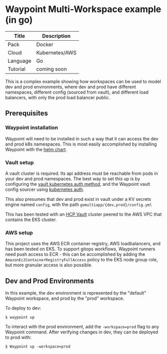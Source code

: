 # Waypoint Multi-Workspace example (in go)

| Title    | Description                                                                          |
| -------- | ------------------------------------------------------------------------------------ |
| Pack     | Docker                                                                               |
| Cloud    | Kubernetes/AWS                                                                       |
| Language | Go                                                                                   |
| Tutorial | coming soon                                                                          |

This is a complex example showing how workspaces can be used to model dev and prod environments, where dev and prod have different namespaces, different config (sourced from vault), and different load balancers, with only the prod load balancer public.


## Prerequisites

### Waypoint installation

Waypoint will need to be installed in such a way that it can access the dev and prod k8s namespaces. This is most easily accomplished by installing Waypoint with the [helm chart](https://www.Waypointproject.io/docs/kubernetes/helm-deploy).

### Vault setup

A vault cluster is required. Its api address must be reachable from pods in your dev and prod namespaces. The best way to set this up is by configuring the [vault kubernetes auth method](https://www.vaultproject.io/docs/auth/kubernetes), and the Waypoint vault config sourcer using [kubernetes auth](https://www.Waypointproject.io/plugins/vault#kubernetes_role).

This also presumes that dev and prod exist in vault under a KV secrets engine named `config`, with the path `gomultiapp/{dev,prod}/config.yml`

This has been tested with an [HCP Vault](https://cloud.hashicorp.com/#vault) cluster peered to the AWS VPC that contains the EKS cluster.

### AWS setup

This project uses the AWS ECR container registry, AWS loadbalancers, and has been tested on EKS. To support gitops workflows, Waypoint runners need push access to ECR - this can be accomplished by adding the `AmazonEc2ContainerRegistryFullAccess` policy to the EKS node group role, but more granular access is also possible.


## Dev and Prod Environments

In this example, the dev environment is represented by the "default" Waypoint workspace, and prod by the "prod" workspace.

To deploy to dev:

```shell-session
$ waypoint up
```

To interact with the prod environment, add the `-workspace=prod` flag to any Waypoint command. After verifying changes in dev,
they can be deployed to prod with:

```shell-session
$ Waypoint up -workspace=prod
```

